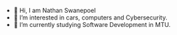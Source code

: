 - 👋 Hi, I am Nathan Swanepoel
- 👀 I’m interested in cars, computers and Cybersecurity.
- 🌱 I’m currently studying Software Development in MTU.

<!---
TurboNatee/TurboNatee is a ✨ special ✨ repository because its `README.md` (this file) appears on your GitHub profile.
You can click the Preview link to take a look at your changes.
--->
